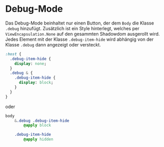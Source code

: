 # Debug-Mode

Das Debug-Mode beinhaltet nur einen Button, der dem `Body` die Klasse `.debug` hinzufügt. Zusätzlich ist ein Style hinterlegt, welches per `ViewEncapsulation.None` auf den gesammten Shadowdom ausgerollt wird.
Jedes Element mit der Klasse `.debug-item-hide` wird abhängig von der Klasse `.debug` dann angezeigt oder versteckt.

```sass
:host {
  .debug-item-hide {
    display: none;
  }
  .debug & {
    .debug-item-hide {
      display: block;
    }
  }
}
```

oder 

```sass
body        
    &.debug .debug-item-hide
        @apply block

    .debug-item-hide
        @apply hidden
```